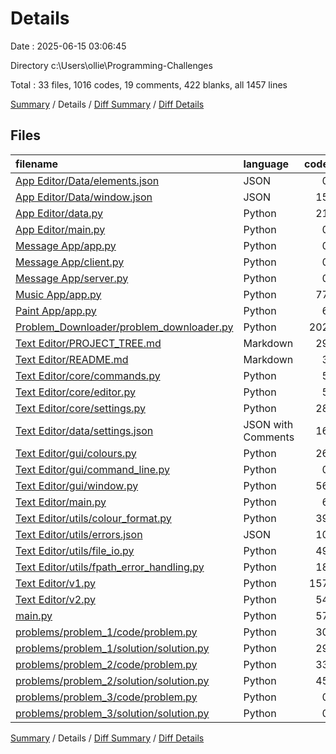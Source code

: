 # Details

Date : 2025-06-15 03:06:45

Directory c:\\Users\\ollie\\Programming-Challenges

Total : 33 files,  1016 codes, 19 comments, 422 blanks, all 1457 lines

[Summary](results.md) / Details / [Diff Summary](diff.md) / [Diff Details](diff-details.md)

## Files
| filename | language | code | comment | blank | total |
| :--- | :--- | ---: | ---: | ---: | ---: |
| [App Editor/Data/elements.json](/App%20Editor/Data/elements.json) | JSON | 0 | 0 | 1 | 1 |
| [App Editor/Data/window.json](/App%20Editor/Data/window.json) | JSON | 15 | 0 | 0 | 15 |
| [App Editor/data.py](/App%20Editor/data.py) | Python | 21 | 3 | 20 | 44 |
| [App Editor/main.py](/App%20Editor/main.py) | Python | 0 | 0 | 1 | 1 |
| [Message App/app.py](/Message%20App/app.py) | Python | 0 | 0 | 1 | 1 |
| [Message App/client.py](/Message%20App/client.py) | Python | 0 | 0 | 1 | 1 |
| [Message App/server.py](/Message%20App/server.py) | Python | 0 | 0 | 1 | 1 |
| [Music App/app.py](/Music%20App/app.py) | Python | 77 | 5 | 18 | 100 |
| [Paint App/app.py](/Paint%20App/app.py) | Python | 6 | 0 | 4 | 10 |
| [Problem\_Downloader/problem\_downloader.py](/Problem_Downloader/problem_downloader.py) | Python | 202 | 5 | 91 | 298 |
| [Text Editor/PROJECT\_TREE.md](/Text%20Editor/PROJECT_TREE.md) | Markdown | 29 | 0 | 0 | 29 |
| [Text Editor/README.md](/Text%20Editor/README.md) | Markdown | 3 | 0 | 0 | 3 |
| [Text Editor/core/commands.py](/Text%20Editor/core/commands.py) | Python | 5 | 0 | 4 | 9 |
| [Text Editor/core/editor.py](/Text%20Editor/core/editor.py) | Python | 5 | 0 | 4 | 9 |
| [Text Editor/core/settings.py](/Text%20Editor/core/settings.py) | Python | 28 | 2 | 16 | 46 |
| [Text Editor/data/settings.json](/Text%20Editor/data/settings.json) | JSON with Comments | 16 | 0 | 1 | 17 |
| [Text Editor/gui/colours.py](/Text%20Editor/gui/colours.py) | Python | 26 | 0 | 0 | 26 |
| [Text Editor/gui/command\_line.py](/Text%20Editor/gui/command_line.py) | Python | 0 | 0 | 1 | 1 |
| [Text Editor/gui/window.py](/Text%20Editor/gui/window.py) | Python | 56 | 1 | 38 | 95 |
| [Text Editor/main.py](/Text%20Editor/main.py) | Python | 6 | 0 | 2 | 8 |
| [Text Editor/utils/colour\_format.py](/Text%20Editor/utils/colour_format.py) | Python | 39 | 2 | 13 | 54 |
| [Text Editor/utils/errors.json](/Text%20Editor/utils/errors.json) | JSON | 10 | 0 | 1 | 11 |
| [Text Editor/utils/file\_io.py](/Text%20Editor/utils/file_io.py) | Python | 49 | 0 | 33 | 82 |
| [Text Editor/utils/fpath\_error\_handling.py](/Text%20Editor/utils/fpath_error_handling.py) | Python | 18 | 0 | 10 | 28 |
| [Text Editor/v1.py](/Text%20Editor/v1.py) | Python | 157 | 0 | 29 | 186 |
| [Text Editor/v2.py](/Text%20Editor/v2.py) | Python | 54 | 1 | 39 | 94 |
| [main.py](/main.py) | Python | 57 | 0 | 16 | 73 |
| [problems/problem\_1/code/problem.py](/problems/problem_1/code/problem.py) | Python | 30 | 0 | 18 | 48 |
| [problems/problem\_1/solution/solution.py](/problems/problem_1/solution/solution.py) | Python | 29 | 0 | 18 | 47 |
| [problems/problem\_2/code/problem.py](/problems/problem_2/code/problem.py) | Python | 33 | 0 | 19 | 52 |
| [problems/problem\_2/solution/solution.py](/problems/problem_2/solution/solution.py) | Python | 45 | 0 | 20 | 65 |
| [problems/problem\_3/code/problem.py](/problems/problem_3/code/problem.py) | Python | 0 | 0 | 1 | 1 |
| [problems/problem\_3/solution/solution.py](/problems/problem_3/solution/solution.py) | Python | 0 | 0 | 1 | 1 |

[Summary](results.md) / Details / [Diff Summary](diff.md) / [Diff Details](diff-details.md)